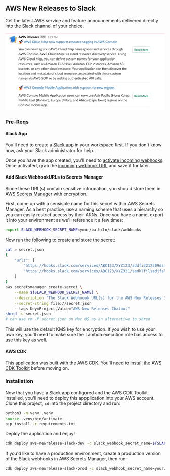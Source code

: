 
## AWS New Releases to Slack

Get the latest AWS service and feature announcements delivered directly into the Slack channel of your choice.

![Example Screenshot](docs/images/screenshot.png)

### Pre-Reqs
#### Slack App
You'll need to create a [Slack app](https://api.slack.com/start) in your workspace first. If you don't know how, ask your Slack administrator for help.

Once you have the app created, you'll need to [activate incoming webhooks](https://slack.com/help/articles/115005265063-Incoming-webhooks-for-Slack). Once activated, grab the [incoming webhook URL](https://api.slack.com/start/planning/communicating#communicating-with-users__incoming-webhooks) and save it for later.

#### Add Slack WebhookURLs to Secrets Manager
Since these URL(s) contain sensitive information, you should store them in [AWS Secrets Manager](https://aws.amazon.com/secrets-manager/) with encryption. 

First, come up with a sensisble name for this secret within AWS Secrets Manager. As a best practice, use a naming scheme that uses a hierarchy so you can easily restrict access by their ARNs. Once you have a name, export it into your environment as we'll reference it a few times:

```bash
export SLACK_WEBHOOK_SECRET_NAME=your/path/to/slack/webhooks
```

Now run the following to create and store the secret:

```bash
cat > secret.json
{
    "urls": [
        "https://hooks.slack.com/services/ABC123/XYZ123/sddfi3212309dsfjkljasdf",
        "https://hooks.slack.com/services/ABC123/XYZ321/sadklfjlsadjfsldjs32sdd"
    ]
}
aws secretsmanager create-secret \
    --name ${SLACK_WEBHOOK_SECRET_NAME} \
    --description "The Slack Webhoook URL(s) for the AWS New Releases Slack app" \
    --secret-string file://secret.json
    --tags Key=Project,Value="AWS New Releases Chatbot"
shred -u secret.json
# can use rm -P secret.json on Mac OS as an alternative to shred
```

This will use the default KMS key for encryption. If you wish to use your own key, you'll need to make sure the Lambda execution role has access to use this key as well.

#### AWS CDK
This application was built with the [AWS CDK](https://docs.aws.amazon.com/cdk/latest/guide/getting_started.html). You'll need to [install the AWS CDK Toolkit](https://docs.aws.amazon.com/cdk/latest/guide/getting_started.html) before moving on.

### Installation

Now that you have a Slack app configured and the AWS CDK Toolkit installed, you'll need to deploy this appplication into your AWS account. Clone this project, `cd` into the project directory and run:

```bash
python3 -m venv .venv
source .venv/bin/activate
pip install -r requirements.txt
```

Deploy the application and enjoy!

```bash
cdk deploy aws-newrelease-slack-dev -c slack_webhook_secret_name=${SLACK_WEBHOOK_SECRET_NAME}
```

If you'd like to have a production environment, create a production version of the Slack webhooks in AWS Secrets Manager, then run:
```bash
cdk deploy aws-newrelease-slack-prod -c slack_webhook_secret_name=your/prod/webhooks-name
```